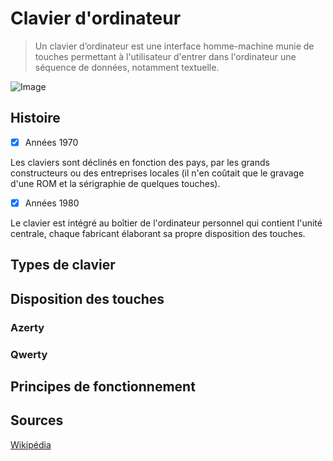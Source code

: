 # Clavier d'ordinateur

> Un clavier d’ordinateur est une interface homme-machine munie de touches permettant à l'utilisateur d'entrer dans l'ordinateur une séquence de données, notamment textuelle.

![Image](https://www.google.com/imgres?imgurl=https%3A%2F%2Fupload.wikimedia.org%2Fwikipedia%2Fcommons%2Fthumb%2F2%2F2c%2FClavier.jpeg%2F1200px-Clavier.jpeg&tbnid=F9rIhURYiogQjM&vet=12ahUKEwiuwM6xlN-BAxVgvicCHfxhDl8QMygAegQIARAw..i&imgrefurl=https%3A%2F%2Ffr.wikiversity.org%2Fwiki%2FFichier%3AClavier.jpeg&docid=2Cu8gzckwg-QgM&w=1200&h=449&q=clavier%20.jpeg&client=firefox-b-d&ved=2ahUKEwiuwM6xlN-BAxVgvicCHfxhDl8QMygAegQIARAw "icon")

## Histoire

- [X] Années 1970

Les claviers sont déclinés en fonction des pays, par les grands constructeurs ou des entreprises locales (il n'en coûtait que le gravage d'une ROM et la sérigraphie de quelques touches).

- [X] Années 1980

Le clavier est intégré au boîtier de l'ordinateur personnel qui contient l'unité centrale, chaque fabricant élaborant sa propre disposition des touches. 

## Types de clavier

## Disposition des touches

### Azerty
### Qwerty

## Principes de fonctionnement

## Sources
[Wikipédia](https://fr.wikipedia.org/wiki/Clavier_d%27ordinateur)
